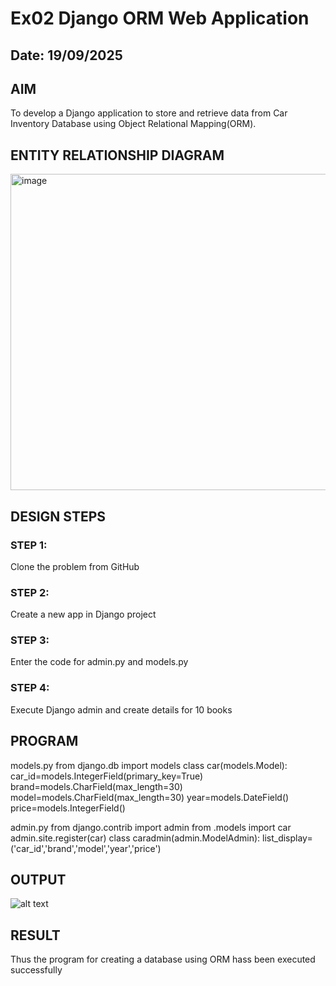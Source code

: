 # Ex02 Django ORM Web Application
## Date: 19/09/2025

## AIM
To develop a Django application to store and retrieve data from Car Inventory Database using Object Relational Mapping(ORM).

## ENTITY RELATIONSHIP DIAGRAM

<img width="940" height="506" alt="image" src="https://github.com/user-attachments/assets/f3f94aa0-fb3e-48ba-ab66-a101308fb2af" />


## DESIGN STEPS

### STEP 1:
Clone the problem from GitHub

### STEP 2:
Create a new app in Django project

### STEP 3:
Enter the code for admin.py and models.py

### STEP 4:
Execute Django admin and create details for 10 books

## PROGRAM
models.py
from django.db import models
class car(models.Model):
    car_id=models.IntegerField(primary_key=True)
    brand=models.CharField(max_length=30)
    model=models.CharField(max_length=30)
    year=models.DateField()
    price=models.IntegerField()

admin.py
from django.contrib import admin
from .models import car
admin.site.register(car)
class caradmin(admin.ModelAdmin):
    list_display=('car_id','brand','model','year','price')


## OUTPUT

![alt text](EXP2.png)


## RESULT
Thus the program for creating a database using ORM hass been executed successfully
